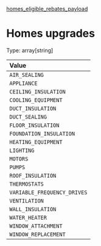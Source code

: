 


  
[homes_eligible_rebates_payload](homes_eligible_rebates_payload.md)
# Homes upgrades
  
Type: array[string]  

|Value|
| :--- |
|`AIR_SEALING`|
|`APPLIANCE`|
|`CEILING_INSULATION`|
|`COOLING_EQUIPMENT`|
|`DUCT_INSULATION`|
|`DUCT_SEALING`|
|`FLOOR_INSULATION`|
|`FOUNDATION_INSULATION`|
|`HEATING_EQUIPMENT`|
|`LIGHTING`|
|`MOTORS`|
|`PUMPS`|
|`ROOF_INSULATION`|
|`THERMOSTATS`|
|`VARIABLE_FREQUENCY_DRIVES`|
|`VENTILATION`|
|`WALL_INSULATION`|
|`WATER_HEATER`|
|`WINDOW_ATTACHMENT`|
|`WINDOW_REPLACEMENT`|
